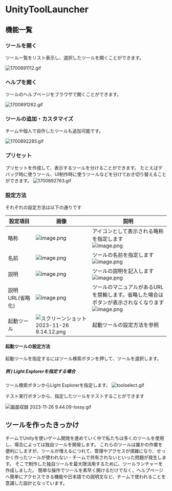 # UnityToolLauncher

## 機能一覧

### ツールを開く
ツール一覧をリスト表示し、選択したツールを開くことができます。

![1700891112.gif](https://qiita-image-store.s3.ap-northeast-1.amazonaws.com/0/213392/dc8118a6-393d-03f7-b2e0-f99149bd4e1c.gif)

### ヘルプを開く
ツールのヘルプページをブラウザで開くことができます。

![1700891262.gif](https://qiita-image-store.s3.ap-northeast-1.amazonaws.com/0/213392/ea3b3d05-5be7-1a22-0a27-76cbf1912ea8.gif)

### ツールの追加・カスタマイズ
チームや個人で自作したツールも追加可能です。

![1700892285.gif](https://qiita-image-store.s3.ap-northeast-1.amazonaws.com/0/213392/576990e9-8538-6f10-2cbb-ccc74eb4f930.gif)

### プリセット
プリセットを作成して、表示するツールを分けることができます。
たとえばデバッグ時に使うツール、UI制作時に使うツールなどを分けておき切り替えることができます。
![1700892763.gif](https://qiita-image-store.s3.ap-northeast-1.amazonaws.com/0/213392/fba97805-089c-dd10-98bf-6a3086a7a841.gif)


### 設定方法
それぞれの設定方法は以下の通りです

| 設定項目        | 画像                                                                                                                      | 説明                                                                                                                                                                                                               |
| --------------- | ------------------------------------------------------------------------------------------------------------------------- | ------------------------------------------------------------------------------------------------------------------------------------------------------------------------------------------------------------------ |
| 略称            | ![image.png](https://qiita-image-store.s3.ap-northeast-1.amazonaws.com/0/213392/b3f04c2e-fd08-e5d9-ae13-bd81f63924c8.png) | アイコンとして表示される略称を指定します <br> ![image.png](https://qiita-image-store.s3.ap-northeast-1.amazonaws.com/0/213392/e867c608-f17f-93fa-90f1-401051547a43.png)                                            |
| 名前            | ![image.png](https://qiita-image-store.s3.ap-northeast-1.amazonaws.com/0/213392/7e7c5016-2be4-3868-154b-13fa4f185159.png) | ツールの名前を指定します <br> ![image.png](https://qiita-image-store.s3.ap-northeast-1.amazonaws.com/0/213392/8f4d834b-6baf-97de-af31-75ef3c89608d.png)                                                            |
| 説明            | ![image.png](https://qiita-image-store.s3.ap-northeast-1.amazonaws.com/0/213392/13704a6f-9027-4b5e-3abb-a8ad967f6e1a.png) | ツールの説明を記入します <br> ![image.png](https://qiita-image-store.s3.ap-northeast-1.amazonaws.com/0/213392/e30f6d24-071d-0050-cf41-7dfa43fb19ce.png)                                                            |
| 説明URL(省略化) | ![image.png](https://qiita-image-store.s3.ap-northeast-1.amazonaws.com/0/213392/bd17f7bc-81d4-07a3-9c72-785f68caf6a9.png) | ツールのマニュアルがあるURLを禁輸します。省略した場合はボタンが表示されなくなります <br> ![image.png](https://qiita-image-store.s3.ap-northeast-1.amazonaws.com/0/213392/59c45fa4-69f9-f4ef-4371-be3aee707db5.png) |
| 起動ツール      | ![スクリーンショット 2023-11-26 9.14.12.png](https://qiita-image-store.s3.ap-northeast-1.amazonaws.com/0/213392/83313cc7-c84e-5511-20d4-f81266b27b4d.png) |  起動ツールの設定方法を参照                                                                                                                                                                                                                  |

#### 起動ツールの設定方法
起動ツールを指定するにはツール検索ボタンを押して、ツールを選択します。

##### 例 ) Light Explorerを指定する場合

ツール検索ボタンからLight Explorerを指定します。
![toolselect.gif](https://qiita-image-store.s3.ap-northeast-1.amazonaws.com/0/213392/fd477210-0366-e712-2667-88d4d561e348.gif)

テスト実行ボタンから、指定したツールをテストすることができます

![画面収録 2023-11-26 9.44.09-lossy.gif](https://qiita-image-store.s3.ap-northeast-1.amazonaws.com/0/213392/4e863354-7560-e1c2-6f4a-8851014b4e2a.gif)

## ツールを作ったきっかけ

チームでUnityを使いゲーム開発を進めていく中で私たちは多くのツールを使用し、場合によっては独自ツールを開発します。
これらのツールは誰かの作業を便利にしますが、ツールが増えるにつれて、管理やアクセスが煩雑になり、せっかく作ったツールが使われない・チームで共有されないといった問題が発生します。
そこで制作した独自ツールを最大限活用するために、ツールランチャーを作成しました。
簡単な操作でツールを素早く開けるだけでなく、ヘルプページへ簡単にアクセスできる機能や日本語での説明文など、チームで使われることを意識した設計となっています。

